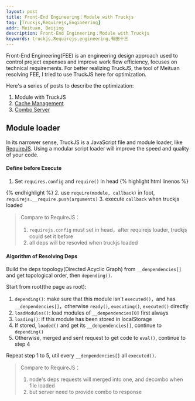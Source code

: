 ```yaml
---
layout: post
title: Front-End Engineering：Module with Truckjs
tag: [Truckjs,Requirejs,Engineering]
addr: Meituan, Beijing
description: Front-End Engineering：Module with Truckjs
keywords: truckjs,Requirejs,engineering,有田十三
---
```


Front-End Engineering(FEE) is an engineering design approach used to control project expenses and improve work flow efficiency, focuses on technical requirements.
For better realizing TruckJS, the tool of Meituan resolving FEE, I tried to use TruckJS here for optimization.

<!--more-->

Here's a series of posts to describe the optimization:

1. Module with TruckJS
2. [Cache Management](/posts/localstorage/)
3. [Combo Server](/posts/combo/)

## Module loader

In its narrower sense, TruckJS is a JavaScript file and module loader, like [RequireJS](http://requirejs.org/). Using a modular script loader will improve the speed and quality of your code.


#### Define before Execute

1. Set `requires.config` and `require()` in head
{% highlight html linenos %}
<script>
    var requirejs = {
        __require: [],
        __requirejsConfig: {
            baseUrl: 'http://localhost:4000',
            prefix: '/static/js/'
        }
    }, require = function() {
        requirejs.__require.push(arguments)
    };
</script>
{% endhighlight %}
2. use `require(module, callback)` in foot, `requirejs.__require.push(arguments)`
3. execute `callback` when truckjs loaded

> Compare to RequireJS： <br>
> 1. `requirejs.config` must set in head，after requirejs loader, truckjs could set it before <br>
> 2. all deps will be resovled when truckjs loaded <br>

#### Algorithm of Resolving Deps

Build the deps topology(Directed Acyclic Graph) from `__denpendencies[]` and get topological order, then `depending()`.

Start from root(the page as root):

1. `depending()`: make sure that this module isn't `executed()`，and has `__denpendencies[]`，otherwise `ready()`, `executing()`, `executed()` directly
2. `loadModules()`: load modules of `__denpendencies[0]` first always
3. `loading()`: if this module has been stored in localStorage
4. If stored, `loaded()` and get its `__denpendencies[]`, continue to `depending()`
5. Otherwise, merged and sent request to get code to `eval()`, continue to step 4

Repeat step 1 to 5, util every `__denpendencies[]` all `executed()`.

> Compare to RequireJS： <br>
> 1. node's deps requests will merged into one, and decombo when file loaded <br>
> 2. but server need to provide combo to response <br>